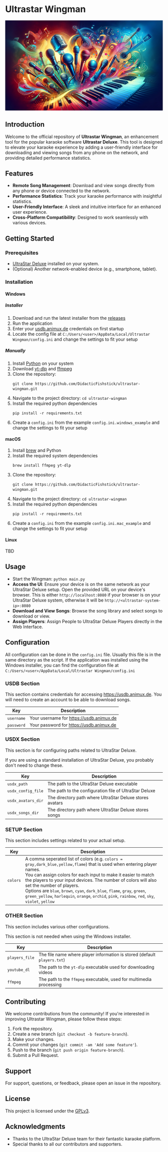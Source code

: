 # Ultrastar Wingman

![banner](banner.png)

## Introduction

Welcome to the official repository of **Ultrastar Wingman**, an enhancement tool for the popular karaoke software **Ultrastar Deluxe**. This tool is designed to elevate your karaoke experience by adding a user-friendly interface for downloading and viewing songs from any phone on the network, and providing detailed performance statistics.

## Features

- **Remote Song Management**: Download and view songs directly from any phone or device connected to the network.
- **Performance Statistics**: Track your karaoke performance with insightful statistics.
- **User-Friendly Interface**: A sleek and intuitive interface for an enhanced user experience.
- **Cross-Platform Compatibility**: Designed to work seamlessly with various devices.

## Getting Started

### Prerequisites

- [UltraStar Deluxe](https://usdx.eu/) installed on your system.
- (Optional) Another network-enabled device (e.g., smartphone, tablet).

### Installation

#### Windows

##### Installer

1. Download and run the latest installer from the [releases](https://github.com/DidacticFishstick/ultrastar-wingman/releases)
2. Run the application
3. Enter your [usdb.animux.de](https://usdb.animux.de) credentials on first startup
4. Locate the config file at `C:/Users/<user>/AppData/Local/Ultrastar Wingman/config.ini` and change the settings to fit your setup

##### Manually

1. Install [Python](https://www.python.org/) on your system
2. Download [yt-dlp](https://github.com/yt-dlp/yt-dlp) and [ffmpeg](https://ffmpeg.org/)
3. Clone the repository:
    ```shell
    git clone https://github.com/DidacticFishstick/ultrastar-wingman.git
    ```
4. Navigate to the project directory: `cd ultrastar-wingman`
5. Install the required python dependencies
    ```shell
   pip install -r requirements.txt
   ```
6. Create a `config.ini` from the example `config.ini.windows_example` and change the settings to fit your setup

#### macOS

1. Install [brew](https://brew.sh/) and Python
2. Install the required system dependencies
    ```shell
    brew install ffmpeg yt-dlp
    ```
3. Clone the repository:
    ```shell
    git clone https://github.com/DidacticFishstick/ultrastar-wingman.git
    ```
4. Navigate to the project directory: `cd ultrastar-wingman`
5. Install the required python dependencies
    ```shell
   pip install -r requirements.txt
   ```
6. Create a `config.ini` from the example `config.ini.mac_example` and change the settings to fit your setup

#### Linux

TBD

## Usage

- Start the Wingman: `python main.py`
- **Access the UI**: Ensure your device is on the same network as your UltraStar Deluxe setup. Open the provided URL on your device's browser. This is either `http://localhost:8080` if your browser is on your UltraStar Deluxe system, otherwise it will be `http://<ultrastar-system-ip>:8080`
- **Download and View Songs**: Browse the song library and select songs to download or view.
- **Assign Players**: Assign People to UltraStar Deluxe Players directly in the Web Interface.

## Configuration

All configuration can be done in the `config.ini` file.
Usually this file is in the same directory as the script.
If the application was installed using the Windows installer, you can find the configuration file at `C:/Users/<user>/AppData/Local/Ultrastar Wingman/config.ini`

### USDB Section

This section contains credentials for accessing https://usdb.animux.de.
You will need to create an account to be able to download songs.

| Key        | Description                              |
|------------|------------------------------------------|
| `username` | Your username for https://usdb.animux.de |
| `password` | Your password for https://usdb.animux.de |

### USDX Section

This section is for configuring paths related to UltraStar Deluxe.

If you are using a standard installation of UltraStar Deluxe, you probably don't need to change these.

| Key                | Description                                              |
|--------------------|----------------------------------------------------------|
| `usdx_path`        | The path to the UltraStar Deluxe executable              |
| `usdx_config_file` | The path to the configuration file of UltraStar Deluxe   |
| `usdx_avatars_dir` | The directory path where UltraStar Deluxe stores avatars |
| `usdx_songs_dir`   | The directory path where UltraStar Deluxe stores songs   |

### SETUP Section

This section includes settings related to your actual setup.

| Key      | Description                                                                                                                                                                                                                                                                                                                                                                                                                                                                 |
|----------|-----------------------------------------------------------------------------------------------------------------------------------------------------------------------------------------------------------------------------------------------------------------------------------------------------------------------------------------------------------------------------------------------------------------------------------------------------------------------------|
| `colors` | A comma seperated list of colors (e.g. `colors = gray,dark_blue,yellow,flame`) that is used when entering player names.<br>You can assign colors for each input to make it easier to match the players to your input devices. The number of colors will also set the number of players.<br>Options are `blue`, `brown`, `cyan`, `dark_blue`, `flame`, `gray`, `green`, `green_yellow`, `harlequin`, `orange`, `orchid`, `pink`, `rainbow`, `red`, `sky`, `violet`, `yellow` |

### OTHER Section

This section includes various other configurations.

This section is not needed when using the Windows installer.

| Key            | Description                                                              |
|----------------|--------------------------------------------------------------------------|
| `players_file` | The file name where player information is stored (default `players.txt`) |
| `youtube_dl`   | The path to the `yt-dlp` executable used for downloading videos          |
| `ffmpeg`       | The path to the `ffmpeg` executable, used for multimedia processing      |

## Contributing

We welcome contributions from the community! If you're interested in improving Ultrastar Wingman, please follow these steps:

1. Fork the repository.
2. Create a new branch (`git checkout -b feature-branch`).
3. Make your changes.
4. Commit your changes (`git commit -am 'Add some feature'`).
5. Push to the branch (`git push origin feature-branch`).
6. Submit a Pull Request.

## Support

For support, questions, or feedback, please open an issue in the repository.

## License

This project is licensed under the [GPLv3](LICENSE).

## Acknowledgments

- Thanks to the UltraStar Deluxe team for their fantastic karaoke platform.
- Special thanks to all our contributors and supporters.
